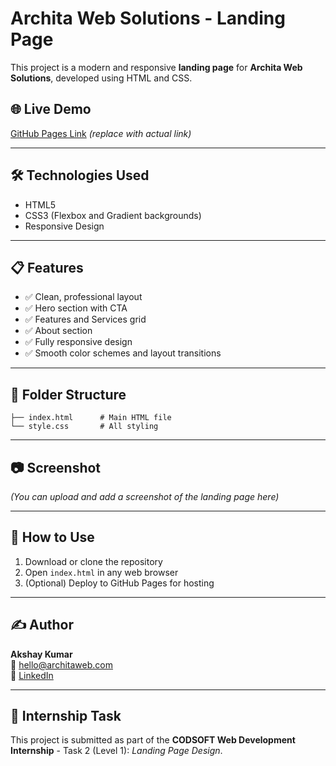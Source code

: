 # Archita Web Solutions - Landing Page

This project is a modern and responsive **landing page** for **Archita Web Solutions**, developed using HTML and CSS.

## 🌐 Live Demo
[GitHub Pages Link](https://yourusername.github.io/archita-landing-page/) *(replace with actual link)*

---

## 🛠 Technologies Used

- HTML5
- CSS3 (Flexbox and Gradient backgrounds)
- Responsive Design

---

## 📋 Features

- ✅ Clean, professional layout
- ✅ Hero section with CTA
- ✅ Features and Services grid
- ✅ About section
- ✅ Fully responsive design
- ✅ Smooth color schemes and layout transitions

---

## 📁 Folder Structure

```
├── index.html      # Main HTML file
└── style.css       # All styling
```

---

## 📷 Screenshot

*(You can upload and add a screenshot of the landing page here)*

---

## 🏁 How to Use

1. Download or clone the repository
2. Open `index.html` in any web browser
3. (Optional) Deploy to GitHub Pages for hosting

---

## ✍️ Author

**Akshay Kumar**  
📧 hello@architaweb.com  
🔗 [LinkedIn](https://linkedin.com/in/yourprofile)

---

## 🎯 Internship Task

This project is submitted as part of the **CODSOFT Web Development Internship** - Task 2 (Level 1): _Landing Page Design_.

